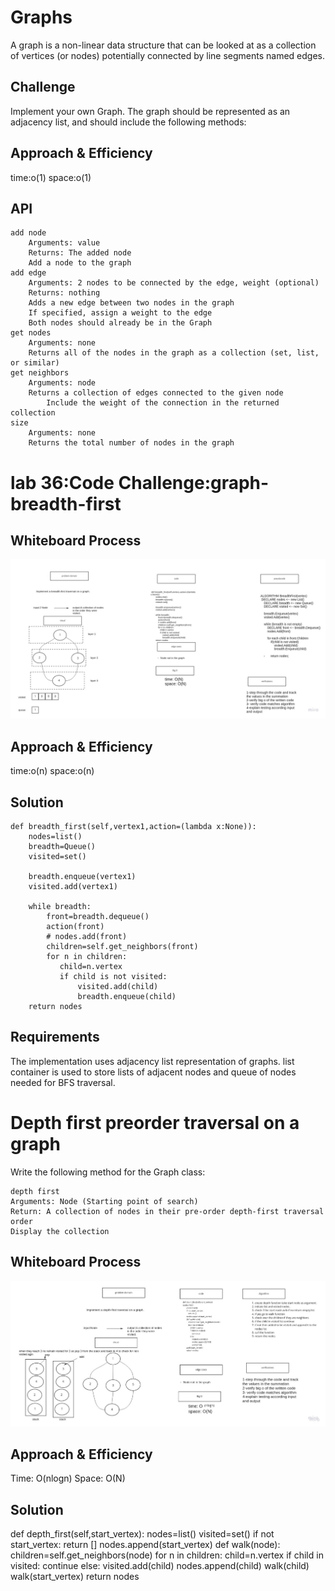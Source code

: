# Graphs

A graph is a non-linear data structure that can be looked at as a collection of vertices (or nodes) potentially connected by line segments named edges.

## Challenge

Implement your own Graph. The graph should be represented as an adjacency list, and should include the following methods:

## Approach & Efficiency

 time:o(1)    space:o(1)

## API


    add node
        Arguments: value
        Returns: The added node
        Add a node to the graph
    add edge
        Arguments: 2 nodes to be connected by the edge, weight (optional)
        Returns: nothing
        Adds a new edge between two nodes in the graph
        If specified, assign a weight to the edge
        Both nodes should already be in the Graph
    get nodes
        Arguments: none
        Returns all of the nodes in the graph as a collection (set, list, or similar)
    get neighbors
        Arguments: node
        Returns a collection of edges connected to the given node
            Include the weight of the connection in the returned collection
    size
        Arguments: none
        Returns the total number of nodes in the graph

# lab 36:Code Challenge:graph-breadth-first

## Whiteboard Process

![breath_graph](breath_graph.jpg)

## Approach & Efficiency

 time:o(n)    space:o(n)

## Solution

    def breadth_first(self,vertex1,action=(lambda x:None)):
        nodes=list()
        breadth=Queue()
        visited=set()

        breadth.enqueue(vertex1)
        visited.add(vertex1)

        while breadth:
            front=breadth.dequeue()
            action(front)
            # nodes.add(front)
            children=self.get_neighbors(front)
            for n in children:
               child=n.vertex
               if child is not visited:
                   visited.add(child)
                   breadth.enqueue(child)
        return nodes


## Requirements

The implementation uses adjacency list representation of graphs. list container is used to store lists of adjacent nodes and queue of nodes needed for BFS traversal.


# Depth first preorder traversal on a graph


Write the following method for the Graph class:

    depth first
    Arguments: Node (Starting point of search)
    Return: A collection of nodes in their pre-order depth-first traversal order
    Display the collection


## Whiteboard Process

![](depth.jpg)

## Approach & Efficiency

Time: O(nlogn) Space: O(N)

## Solution

 def depth_first(self,start_vertex):
        nodes=list()
        visited=set()
        if not start_vertex:
            return []
        nodes.append(start_vertex)
        def walk(node):
            children=self.get_neighbors(node)
            for n in children:
               child=n.vertex
               if child in visited:
                   continue
               else:
                   visited.add(child)
                   nodes.append(child)
                   walk(child)
        walk(start_vertex)
        return nodes
